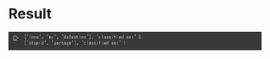 # Result

![alt text](https://github.com/soarbear/Machine_Learning/blob/master/bayes/bayes_result.jpg)
